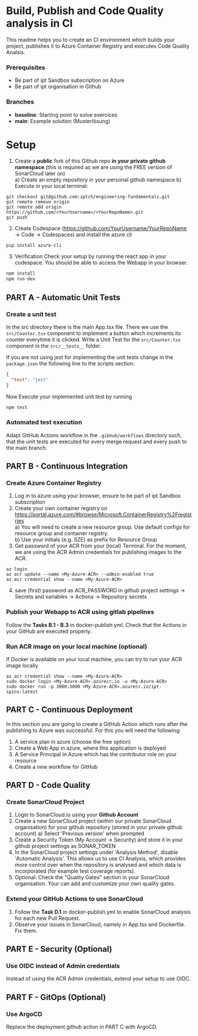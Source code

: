 # Build, Publish and Code Quality analysis in CI
This readme helps you to create an CI environment which builds your project, publishes it to Azure Container Registry and executes Code Quality Analsis.

### Prerequisites
- Be part of ipt Sandbox subscription on Azure
- Be part of ipt organisation in Github

### Branches
- **baseline**: Starting point to solve exercices
- **main**: Example solution (Musterlösung)

# Setup
1. Create a **public** fork of this Github repo **in your private github namespace** (this is required as we are using the FREE version of SonarCloud later on) \
  a) Create an empty repository in your personal github namespace
  b) Execute in your local terminal:
```
git checkout git@github.com:iptch/engineering-fundamentals.git
git remote remove origin
git remote add origin https://github.com/<YourUsername>/<YourRepoName>.git
git push
```
2. Create Codespace (https://github.com/YourUsername/YourRepoName &rarr; Code &rarr; Codespaces) and install the azure cli
```
pip install azure-cli
```
3. Verification
Check your setup by running the react app in your codespace. You should be able to access the Webapp in your browser.
```bash
npm install
npm run dev
```

## PART A - Automatic Unit Tests
### Create a unit test
In the src directory there is the main App.tsx file. There we use the ``src/Counter.tsx`` component to implement a button 
which increments its counter everytime it is clicked. Write a Unit Test for the ``src/Counter.tsx`` component in the 
``src/__tests__`` folder.

If you are not using jest for implementing the unit tests change in the ``package.json`` the following line to the scripts section:
```json lines
{
  "test": "jest"
}
```
Now Execute your implemented unit test by running
```bash
npm test
```

### Automated test execution
Adapt GitHub Actions workflow in the ``.gibhub/workflows`` directory such, that the unit tests are executed for every merge request and every push to the main 
branch.

## PART B - Continuous Integration

### Create Azure Container Registry
1. Log in to azure using your browser, ensure to be part of ipt Sandbox subscription
2. Create your own container registry on https://portal.azure.com/#browse/Microsoft.ContainerRegistry%2Fregistries \
    a) You will need to create a new resource group. Use default configs for resource group and container registry. \
    b) Use your initials (e.g. SZE) as prefix for Resource Group
3. Get password of your ACR from your (local) Terminal. For the moment, we are using the ACR Admin credentials for publishing images to the ACR.
```
az login
az acr update --name <My-Azure-ACR> --admin-enabled true
az acr credential show --name <My-Azure-ACR>
```
4. save (first) password as ACR_PASSWORD in github project settings &rarr; Secrets and variables &rarr; Actions &rarr; Repository secrets

### Publish your Webapp to ACR using gitlab pipelines
Follow the **Tasks B.1 - B.3** in docker-publish.yml. Check that the Actions in your GitHub are executed properly.

### Run ACR image on your local machine (optional)
If Docker is available on your local machine, you can try to run your ACR image locally
```
az acr credential show --name <My-Azure-ACR>
sudo docker login <My-Azure-ACR>.azurecr.io -u <My-Azure-ACR>
sudo docker run -p 3000:3000 <My-Azure-ACR>.azurecr.io/ipt-spins:latest
```

## PART C - Continuous Deployment
In this section you are going to create a GitHub Action which runs after the publishing to Azure was successful. 
For this you will need the following:
1. A service plan in azure (choose the free option)
2. Create a Web App in azure, where this application is deployed
3. A Service Principal in Azure which has the contributor role on your resource
4. Create a new workflow for GitHub

## PART D - Code Quality

### Create SonarCloud Project
1. Login to SonarCloud.io using your **Github Account**
2. Create a new SonarCloud project (within our private SonarCloud organisation) for your github repository (stored in your private github account)
    a) Select 'Previous version' when prompted
3. Create a Security Token (My Account &rarr; Security) and store it in your github project settings as SONAR_TOKEN
4. In the SonarCloud project settings under 'Analysis Method', disable 'Automatic Analysis'. This allows us to use CI Analysis, which provides more control over when the repository is analysed and which data is incorporated (for example test coverage reports).
5. Optional: Check the "Quality Gates" section in your SonarCloud organisation. Your can add and customize your own quality gates.

### Extend your GitHub Actions to use SonarCloud
1. Follow the **Task D.1** in docker-publish.yml to enable SonarCloud analysis for each new Pull Request.
2. Observe your issues in SonarCloud, namely in App.tsx and Dockerfile. Fix them.

## PART E - Security (Optional)

### Use OIDC instead of Admin credentials
Instead of using the ACR Admin credentials, extend your setup to use OIDC.

## PART F - GitOps (Optional)

### Use ArgoCD
Replace the deployment github action in PART C with ArgoCD.
